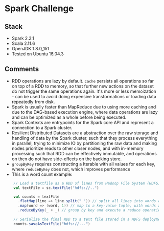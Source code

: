 # Spark Challenge

## Stack

- Spark 2.2.1
- Scala 2.11.6
- OpenJDK 1.8.0_151
- Tested on Ubuntu 16.04.3

## Comments

- RDD operations are lazy by default. `cache` persists all operations so far on top of a RDD to memory,
so that further new actions on the dataset do not trigger the same operations again. It's more or less
memoization - can be used to avoid doing expensive transformations or loading data repeatedly from disk.
- Spark is usually faster than MapReduce due to using more caching and due to the DAG-based execution engine,
where data operations are lazy and can be optimized as a whole before being executed.
- Spark Contexts are entrypoints for the Spark core API and represent a connection to a Spark cluster.
- Resilient​ ​Distributed​ Datasets are a abstraction over the raw storage and handling of data by the Spark cluster,
such that they process everything in parallel, trying to minimize IO by partitioning the raw data and making nodes
prioritize reads to other closer nodes, and with in-memory processing such that RDD can be effectively immutable,
and operations on then do not have side-effects on the backing store.
- `groupByKey` requires constructing a Iterable with all values for each key, where `reduceByKey`
does not, which improves performance
- This is a word count example:
```scala
    // Load a textfile as a RDD of lines from Hadoop File System (HDFS)
    val textFile = sc.textFile("hdfs://..")

    val counts = textFile
      .flatMap(line => line.split(" ")) // split all lines into words and flatten the entire result
      .map(word => (word, 1)) // map to a key-value tuple, with words as keys and a value of 1
      .reduceByKey(_ + _) // group by key and execute a reduce operation on all the grouped values
    
    // Serialize the final RDD to a text file stored in a HDFS deployment
    counts.saveAsTextFile("hdfs://...")
```
